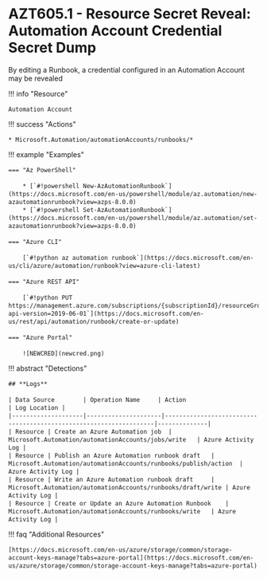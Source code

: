 # AZT605.1 - Resource Secret Reveal: Automation Account Credential Secret Dump

By editing a Runbook, a credential configured in an Automation Account may be revealed

!!! info "Resource"

	Automation Account

!!! success "Actions"

	* Microsoft.Automation/automationAccounts/runbooks/*  

!!! example "Examples"

    === "Az PowerShell"

		* [`#!powershell New-AzAutomationRunbook`](https://docs.microsoft.com/en-us/powershell/module/az.automation/new-azautomationrunbook?view=azps-8.0.0)
		* [`#!powershell Set-AzAutomationRunbook`](https://docs.microsoft.com/en-us/powershell/module/az.automation/set-azautomationrunbook?view=azps-8.0.0)
			
	=== "Azure CLI"
	
		[`#!python az automation runbook`](https://docs.microsoft.com/en-us/cli/azure/automation/runbook?view=azure-cli-latest)

	=== "Azure REST API"
	
		[`#!python PUT https://management.azure.com/subscriptions/{subscriptionId}/resourceGroups/{resourceGroupName}/providers/Microsoft.Automation/automationAccounts/{automationAccountName}/runbooks/{runbookName}?api-version=2019-06-01`](https://docs.microsoft.com/en-us/rest/api/automation/runbook/create-or-update)	

    === "Azure Portal"

		![NEWCRED](newcred.png)

!!! abstract "Detections"

	## **Logs** 

    | Data Source        | Operation Name     | Action                                                            | Log Location |
    |--------------------|---------------------|-------------------------------------------------------------------|--------------|
    | Resource | Create an Azure Automation job	 | Microsoft.Automation/automationAccounts/jobs/write	| Azure Activity Log |
    | Resource | Publish an Azure Automation runbook draft	 | Microsoft.Automation/automationAccounts/runbooks/publish/action	| Azure Activity Log |
    | Resource | Write an Azure Automation runbook draft	 | Microsoft.Automation/automationAccounts/runbooks/draft/write	| Azure Activity Log |
    | Resource | Create or Update an Azure Automation Runbook	 | Microsoft.Automation/automationAccounts/runbooks/write	| Azure Activity Log |

!!! faq "Additional Resources"

	[https://docs.microsoft.com/en-us/azure/storage/common/storage-account-keys-manage?tabs=azure-portal](https://docs.microsoft.com/en-us/azure/storage/common/storage-account-keys-manage?tabs=azure-portal)
